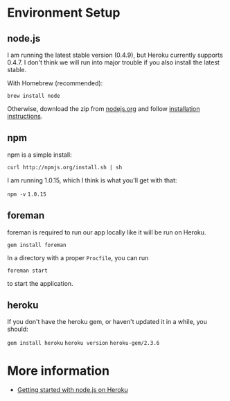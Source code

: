 # Environment Setup

## node.js

I am running the latest stable version (0.4.9), but Heroku currently supports 0.4.7. I don't think we will run into major trouble if you also install the latest stable.

With Homebrew (recommended):

`brew install node`

Otherwise, download the zip from [nodejs.org](http://nodejs.org/#download) and follow [installation instructions](https://github.com/joyent/node/wiki/Installation).

## npm

npm is a simple install:

`curl http://npmjs.org/install.sh | sh`

I am running 1.0.15, which I think is what you'll get with that:

`npm -v`
`1.0.15`

## foreman

foreman is required to run our app locally like it will be run on Heroku.

`gem install foreman`

In a directory with a proper `Procfile`, you can run

`foreman start`

to start the application.

## heroku

If you don't have the heroku gem, or haven't updated it in a while, you should:

`gem install heroku`
`heroku version`
`heroku-gem/2.3.6`

# More information

* [Getting started with node.js on Heroku](http://devcenter.heroku.com/articles/node-js)